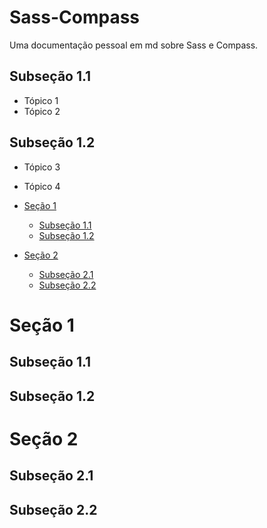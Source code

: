 # Sass-Compass
Uma documentação pessoal em md sobre Sass e Compass.

## Subseção 1.1
- Tópico 1
- Tópico 2

## Subseção 1.2
- Tópico 3
- Tópico 4

- [Seção 1](#seção-1)
  - [Subseção 1.1](#subseção-11)
  - [Subseção 1.2](#subseção-12)
- [Seção 2](#seção-2)
  - [Subseção 2.1](#subseção-21)
  - [Subseção 2.2](#subseção-22)


# Seção 1
## Subseção 1.1
## Subseção 1.2
# Seção 2
## Subseção 2.1
## Subseção 2.2

